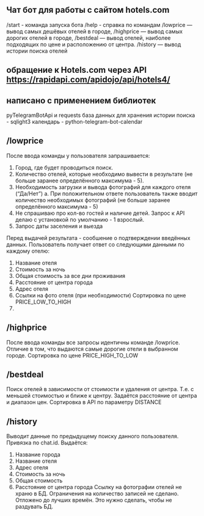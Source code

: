 ## Чат бот для работы с сайтом hotels.com
/start - команда запуска бота
/help - справка по командам
/lowprice — вывод самых дешёвых отелей в городе,
/highprice — вывод самых дорогих отелей в городе, 
/bestdeal — вывод отелей, наиболее подходящих по цене и расположению от
центра.
/history — вывод истории поиска отелей
## обращение к Hotels.com через API https://rapidapi.com/apidojo/api/hotels4/

## написано с применением библиотек 
pyTelegramBotApi и requests
база данных для хранения истории поиска - sqlight3
календарь - python-telegram-bot-calendar

## /lowprice
После ввода команды у пользователя запрашивается:
1. Город, где будет проводиться поиск.
2. Количество отелей, которые необходимо вывести в результате (не больше
заранее определённого максимума - 5).
3. Необходимость загрузки и вывода фотографий для каждого отеля (“Да/Нет”)
a. При положительном ответе пользователь также вводит количество
необходимых фотографий (не больше заранее определённого
максимума - 5)
4. Не спрашиваю про кол-во гостей и наличие детей.
Запрос к API делаю с установкой по умолчанию - 1 взрослый.
5. Запрос даты заселения и выезда

Перед выдачей результата - сообшение о подтверждении введённых данных.
Пользователь получает ответ со следующими данными по каждому отелю:
1. Название отеля
2. Стоимость за ночь
3. Общая стоимость за все дни проживания
4. Расстояние от центра города
5. Адрес отеля
6. Ссылки на фото отеля (при необходимости)
Сортировка по цене PRICE_LOW_TO_HIGH
7. 
## /highprice
После ввода команды все запросы идентичны команде /lowprice.
Отличие в том, что выдаются самые дорогие отели в выбранном городе.
Сортировка по цене PRICE_HIGH_TO_LOW

## /bestdeal
Поиск отелей в зависимости от стоимости и удаления от центра.
Т.е. с меньшей стоимостью и ближе к центру.
Задаётся расстояние от центра и диапазон цен.
Сортировка в API по параметру DISTANCE

## /history
Выводит данные по предыдущему поиску данного пользователя. 
Привязка по chat.id.
Выдаётся:
1. Название города
2. Название отеля
3. Адрес отеля
4. Стоимость за ночь
5. Общая стоимость
6. Расстояние от центра города
Ссылку на фотографии отелей не храню в БД.
Ограничения на количество записей не сделано. 
Отложено до лучших времён. Это нужно сделать, чтобы не раздувать БД.

